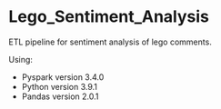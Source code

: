 # Lego_Sentiment_Analysis
ETL pipeline for sentiment analysis of lego comments.

Using:
- Pyspark version 3.4.0
- Python version 3.9.1
- Pandas version 2.0.1

